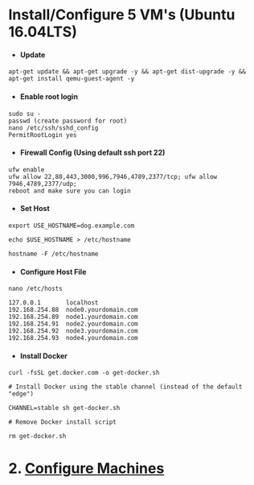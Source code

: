 # Install/Configure 5 VM's (Ubuntu 16.04LTS)

- #### Update

```
apt-get update && apt-get upgrade -y && apt-get dist-upgrade -y && apt-get install qemu-guest-agent -y
```

- #### Enable root login

```
sudo su -
passwd (create password for root)
nano /etc/ssh/sshd_config
PermitRootLogin yes
```

- #### Firewall Config (Using default ssh port 22)

```
ufw enable
ufw allow 22,80,443,3000,996,7946,4789,2377/tcp; ufw allow 7946,4789,2377/udp;
reboot and make sure you can login
```

- #### Set Host

```
export USE_HOSTNAME=dog.example.com

echo $USE_HOSTNAME > /etc/hostname

hostname -F /etc/hostname
```

- #### Configure Host File

```
nano /etc/hosts

127.0.0.1       localhost
192.168.254.88  node0.yourdomain.com
192.168.254.89  node1.yourdomain.com
192.168.254.91  node2.yourdomain.com
192.168.254.92  node3.yourdomain.com
192.168.254.93  node4.yourdomain.com
```

- #### Install Docker

```
curl -fsSL get.docker.com -o get-docker.sh

# Install Docker using the stable channel (instead of the default "edge")

CHANNEL=stable sh get-docker.sh

# Remove Docker install script

rm get-docker.sh
```

# 2. [Configure Machines](https://github.com/TechGuyTN/5-Node-Caprover-Swarm/blob/master/node-config.md)
